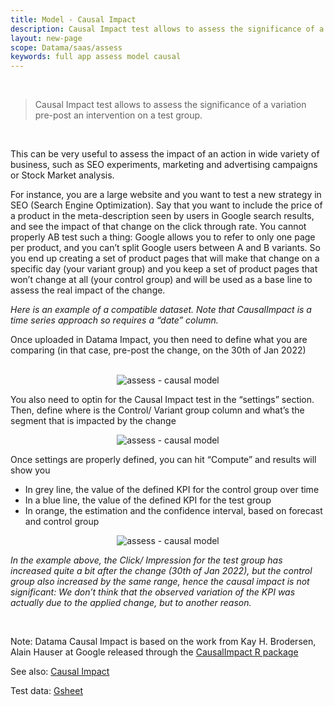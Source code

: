 ```yaml
---
title: Model - Causal Impact
description: Causal Impact test allows to assess the significance of a variation pre-post an intervention on a test group.
layout: new-page
scope: Datama/saas/assess
keywords: full app assess model causal
---
```


<br>

> Causal Impact test allows to assess the significance of a variation pre-post an intervention on a test group.

<br>

This can be very useful to assess the impact of an action in wide variety of business, such as SEO experiments, marketing and advertising campaigns or Stock Market analysis.

For instance, you are a large website and you want to test a new strategy in SEO (Search Engine Optimization). Say that you want to include the price of a product in the meta-description seen by users in Google search results, and see the impact of that change on the click through rate. You cannot properly AB test such a thing: Google allows you to refer to only one page per product, and you can’t split Google users between A and B variants. So you end up creating a set of product pages that will make that change on a specific day (your variant group) and you keep a set of product pages that won’t change at all (your control group) and will be used as a base line to assess the real impact of the change.

<i>Here is an example of a compatible dataset. Note that CausalImpact is a time series approach so requires a “date” column.</i>

Once uploaded in Datama Impact, you then need to define what you are comparing (in that case, pre-post the change, on the 30th of Jan 2022)


<br>

<center><img src="{{site.url}}/{{site.baseurl}}/core_app/new/assess/images/assess_causalComparison.png" alt="assess - causal model" /></center>


You also need to optin for the Causal Impact test in the “settings” section. Then, define where is the Control/ Variant group column and what’s the segment that is impacted by the change

<center><img src="{{site.url}}/{{site.baseurl}}/core_app/new/assess/images/assess_causalSegment.png" alt="assess - causal model" /></center>


Once settings are properly defined, you can hit “Compute” and results will show you
- In grey line, the value of the defined KPI for the control group over time
- In a blue line, the value of the defined KPI for the test group
- In orange, the estimation and the confidence interval, based on forecast and control group


<center><img src="{{site.url}}/{{site.baseurl}}/core_app/new/assess/images/assess_causalGraph.png" alt="assess - causal model" /></center>


<i>In the example above, the Click/ Impression for the test group has increased quite a bit after the change (30th of Jan 2022), but the control group also increased by the same range, hence the causal impact is not significant: We don’t think that the observed variation of the KPI was actually due to the applied change, but to another reason.</i>

<br>

Note: Datama Causal Impact is based on the work from Kay H. Brodersen, Alain Hauser at Google released through the [CausalImpact R package](https://google.github.io/CausalImpact/CausalImpact.html) 


See also: [Causal Impact](https://research.google/pubs/pub41854/)

Test data: [Gsheet](https://docs.google.com/spreadsheets/d/1bNEeqm5CfpPmYPr_t4ff1xcJkSBKoVvwJd4vKB0sDzs/edit#gid=365429622)

<br>

